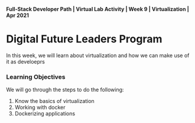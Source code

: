 **Full-Stack Developer Path | Virtual Lab Activity | Week 9 | Virtualization | Apr 2021**

# Digital Future Leaders Program

In this week, we will learn about virtualization and how we can make use of it as develoeprs

### Learning Objectives

We will go through the steps to do the following:
1. Know the basics of virtualization
2. Working with docker
3. Dockerizing applications